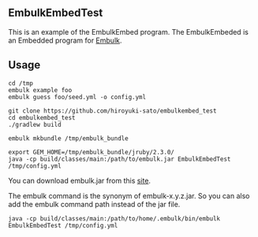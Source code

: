 ## EmbulkEmbedTest

This is an example of the EmbulkEmbed program.
The EmbulkEmbeded is an Embedded program for [Embulk](http://embulk.org).

## Usage

```
cd /tmp
embulk example foo
embulk guess foo/seed.yml -o config.yml
```


```
git clone https://github.com/hiroyuki-sato/embulkembed_test
cd embulkembed_test
./gradlew build
```

```
embulk mkbundle /tmp/embulk_bundle
```

```
export GEM_HOME=/tmp/embulk_bundle/jruby/2.3.0/
java -cp build/classes/main:/path/to/embulk.jar EmbulkEmbedTest /tmp/config.yml
```

You can download embulk.jar from this [site](https://dl.bintray.com/embulk/maven/).

The embulk command is the synonym of embulk-x.y.z.jar.
So you can also add the embulk command path instead of the jar file.

```
java -cp build/classes/main:/path/to/home/.embulk/bin/embulk EmbulkEmbedTest /tmp/config.yml
```
